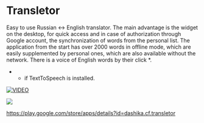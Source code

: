 # Transletor

Easy to use Russian <-> English translator.
The main advantage is the widget on the desktop, for quick access and in case of authorization through Google account, the synchronization of words from the personal list.
The application from the start has over 2000 words in offline mode, which are easily supplemented by personal ones, which are also available without the network.
There is a voice of English words by their click *.

* - if TextToSpeech is installed.

[![VIDEO](https://lh5.googleusercontent.com/matIZ85psHxxPXjouEK04d4l2ytft5lm1oo50X3OmR7EagODABTahJ7LKjI9F0IQbOartj3ueV9Mu7I=w1221-h785)](https://www.youtube.com/embed/yEilMebExQ8)

![](https://lh4.googleusercontent.com/RqNWFxP_n2BNK74oQpAnwoSPcLPEOCsVn5m3e494tYrZmBJ6CwuxWhQhcnnhJ1LxTOILf8gj4hhVI4Q=w1393-h957)

https://play.google.com/store/apps/details?id=dashika.cf.transletor
